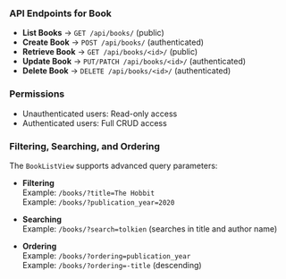 ### API Endpoints for Book

- **List Books** → `GET /api/books/` (public)
- **Create Book** → `POST /api/books/` (authenticated)
- **Retrieve Book** → `GET /api/books/<id>/` (public)
- **Update Book** → `PUT/PATCH /api/books/<id>/` (authenticated)
- **Delete Book** → `DELETE /api/books/<id>/` (authenticated)

### Permissions
- Unauthenticated users: Read-only access
- Authenticated users: Full CRUD access


### Filtering, Searching, and Ordering

The `BookListView` supports advanced query parameters:

- **Filtering**  
  Example: `/books/?title=The Hobbit`  
  Example: `/books/?publication_year=2020`

- **Searching**  
  Example: `/books/?search=tolkien` (searches in title and author name)

- **Ordering**  
  Example: `/books/?ordering=publication_year`  
  Example: `/books/?ordering=-title` (descending)